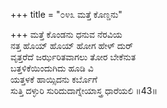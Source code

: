 +++
title = "೦೪೩ ಮತ್ತೆ ಕೊಣ್ಡನು"

+++
ಮತ್ತೆ ಕೊಂಡನು ಧನುವ ನೆರವಿಯ  
ನತ್ತ ಹೊಯ್ ಹೊಯ್ ಹೋಗ ಹೇಳ್ ದುರ್  
ವೃತ್ತರೆದೆ ಜರ್ಝರಿತವಾಗಲು ತೋರ ಬೇಕೆನುತ  
ಬತ್ತಳಿಕೆಯಿಂದುಗಿದು ಹೂಡಿ ವಿ  
ಯತ್ತಳಕೆ ಹಾಯ್ಸಿದನು ಕರ್ಬೊಗೆ  
ಸುತ್ತಿ ದಳ್ಳುರಿ ಸುರಿದುದಾಗ್ನೇಯಾಸ್ತ್ರ ಧಾರೆಯಲಿ      ॥43॥